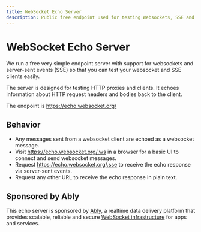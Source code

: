 ```yaml
---
title: WebSocket Echo Server
description: Public free endpoint used for testing Websockets, SSE and HTTP
---
```


# WebSocket Echo Server

We run a free very simple endpoint server with support for websockets and server-sent events (SSE) so that you can test your websocket and SSE clients easily.

The server is designed for testing HTTP proxies and clients. It echoes information about HTTP request headers and bodies back to the client.

The endpoint is https://echo.websocket.org/

## Behavior

- Any messages sent from a websocket client are echoed as a websocket message.
- Visit https://echo.websocket.org/.ws in a browser for a basic UI to connect and send websocket messages.
- Request https://echo.websocket.org/.sse to receive the echo response via server-sent events.
- Request any other URL to receive the echo response in plain text.

## Sponsored by Ably

This echo server is sponsored by [Ably](https://ably.com/), a realtime data delivery platform that provides scalable, reliable and secure [WebSocket infrastructure](https://ably.com/topic/websockets) for apps and services.
